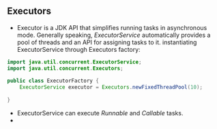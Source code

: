 ## Executors
- Executor is a JDK API that simplifies running tasks in asynchronous mode. Generally speaking, _ExecutorService_ automatically provides a pool of threads and an API for assigning tasks to it.
instantiating ExecutorService through Executors factory: 
```java
import java.util.concurrent.ExecutorService;  
import java.util.concurrent.Executors;  
  
public class ExecutorFactory {  
    ExecutorService executor = Executors.newFixedThreadPool(10);  
      
}
```
- ExecutorService can execute _Runnable_ and _Callable_ tasks.
- 
